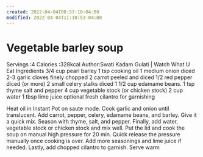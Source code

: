 ```yaml
---
created: 2022-04-04T08:57:10-04:00
modified: 2022-04-04T11:10:53-04:00
---
```


# Vegetable barley soup

Servings :4
Calories :328kcal
Author:Swati Kadam Gulati | Watch What U Eat
Ingredients
3/4 cup pearl barley
1 tsp  cooking oil
1 medium onion diced
2-3 garlic cloves finely chopped
2 carrot peeled and diced
1/2 red pepper diced (or more)
2 small celery stalks diced
1 1/2 cup edamame beans.
1 tsp  thyme
salt and pepper
4 cup vegetable stock (or chicken stock)
2 cup water
1 tbsp lime juice optional
fresh cilantro for garnishing

Heat oil in Instant Pot on saute mode. Cook garlic and onion until translucent.
Add carrot, pepper, celery, edamame beans, and barley. Give it a quick mix.
Season with thyme, salt, and pepper.
Finally, add water, vegetable stock or chicken stock and mix well.
Put the lid and cook the soup on manual high pressure for 20 min. Quick release the pressure manually once cooking is over.
Add more seasonings and lime juice if needed.
Lastly, add chopped cilantro to garnish. Serve warm
